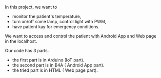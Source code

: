 In this project, we want to 

* monitor the patient's temperature,
* turn on/off some lamp, control light with PWM, 
* have patient kay for emergency conditions.


We want to access and control the patient with Android App and Web page in the localhost. 

Our code has 3 parts. 

* the first part is in Arduino (IoT part).
* the second part is in B4A ( Android App part).
* the tried part is in HTML ( Web page part).
